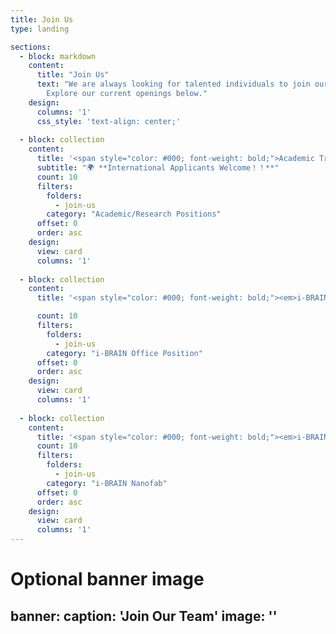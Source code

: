 ```yaml
---
title: Join Us
type: landing

sections:
  - block: markdown
    content:
      title: "Join Us"
      text: "We are always looking for talented individuals to join our research team. 
        Explore our current openings below."
    design:
      columns: '1'
      css_style: 'text-align: center;'
      
  - block: collection
    content:
      title: '<span style="color: #000; font-weight: bold;">Academic Training Positions</span>'
      subtitle: "🌍 **International Applicants Welcome！！**"
      count: 10
      filters:
        folders:
          - join-us
        category: "Academic/Research Positions"
      offset: 0
      order: asc
    design:
      view: card
      columns: '1'
      
  - block: collection
    content:
      title: '<span style="color: #000; font-weight: bold;"><em>i-BRAIN</em> Office Positions</span>'

      count: 10
      filters:
        folders:
          - join-us
        category: "i-BRAIN Office Position"
      offset: 0
      order: asc
    design:
      view: card
      columns: '1'
      
  - block: collection
    content:
      title: '<span style="color: #000; font-weight: bold;"><em>i-BRAIN</em> Nanofab Positions</span>'
      count: 10
      filters:
        folders:
          - join-us
        category: "i-BRAIN Nanofab"
      offset: 0
      order: asc
    design:
      view: card
      columns: '1'
---
```

# Optional banner image
banner:
  caption: 'Join Our Team'
  image: ''
---